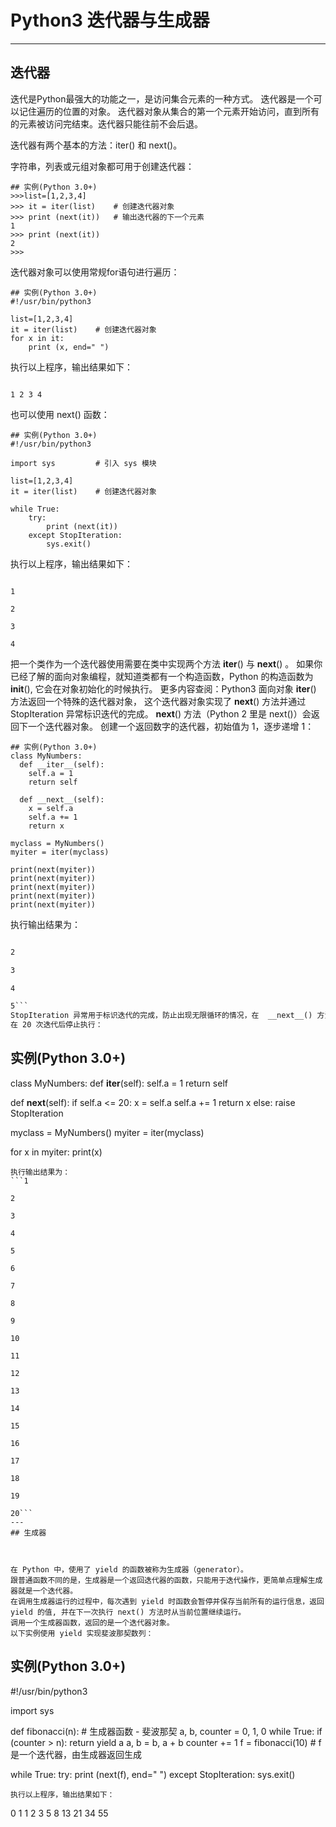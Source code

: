 # Python3 迭代器与生成器
---
## 迭代器
迭代是Python最强大的功能之一，是访问集合元素的一种方式。
迭代器是一个可以记住遍历的位置的对象。
迭代器对象从集合的第一个元素开始访问，直到所有的元素被访问完结束。迭代器只能往前不会后退。

迭代器有两个基本的方法：iter() 和 next()。

字符串，列表或元组对象都可用于创建迭代器：
```
## 实例(Python 3.0+)
>>>list=[1,2,3,4]
>>> it = iter(list)    # 创建迭代器对象
>>> print (next(it))   # 输出迭代器的下一个元素
1
>>> print (next(it))
2
>>>
```
迭代器对象可以使用常规for语句进行遍历：
```
## 实例(Python 3.0+)
#!/usr/bin/python3
 
list=[1,2,3,4]
it = iter(list)    # 创建迭代器对象
for x in it:
    print (x, end=" ")
```
执行以上程序，输出结果如下：
```
1 2 3 4
```
也可以使用  next() 函数：
```
## 实例(Python 3.0+)
#!/usr/bin/python3
 
import sys         # 引入 sys 模块
 
list=[1,2,3,4]
it = iter(list)    # 创建迭代器对象
 
while True:
    try:
        print (next(it))
    except StopIteration:
        sys.exit()
```
执行以上程序，输出结果如下：
```
1
2
3
4
```
把一个类作为一个迭代器使用需要在类中实现两个方法 __iter__() 与 __next__() 。
如果你已经了解的面向对象编程，就知道类都有一个构造函数，Python 的构造函数为 __init__(), 它会在对象初始化的时候执行。
更多内容查阅：Python3 面向对象
__iter__() 方法返回一个特殊的迭代器对象， 这个迭代器对象实现了 __next__() 方法并通过 StopIteration 异常标识迭代的完成。
__next__() 方法（Python 2 里是 next()）会返回下一个迭代器对象。
创建一个返回数字的迭代器，初始值为 1，逐步递增 1：
```
## 实例(Python 3.0+)
class MyNumbers:
  def __iter__(self):
    self.a = 1
    return self
 
  def __next__(self):
    x = self.a
    self.a += 1
    return x
 
myclass = MyNumbers()
myiter = iter(myclass)
 
print(next(myiter))
print(next(myiter))
print(next(myiter))
print(next(myiter))
print(next(myiter))
```
执行输出结果为：
```1
2
3
4
5```
StopIteration 异常用于标识迭代的完成，防止出现无限循环的情况，在  __next__() 方法中我们可以设置在完成指定循环次数后触发 StopIteration 异常来结束迭代。
在 20 次迭代后停止执行：
```
## 实例(Python 3.0+)
class MyNumbers:
  def __iter__(self):
    self.a = 1
    return self
 
  def __next__(self):
    if self.a <= 20:
      x = self.a
      self.a += 1
      return x
    else:
      raise StopIteration
 
myclass = MyNumbers()
myiter = iter(myclass)
 
for x in myiter:
  print(x)
```
执行输出结果为：
```1
2
3
4
5
6
7
8
9
10
11
12
13
14
15
16
17
18
19
20```
---
## 生成器


在 Python 中，使用了 yield 的函数被称为生成器（generator）。
跟普通函数不同的是，生成器是一个返回迭代器的函数，只能用于迭代操作，更简单点理解生成器就是一个迭代器。 
在调用生成器运行的过程中，每次遇到 yield 时函数会暂停并保存当前所有的运行信息，返回 yield 的值, 并在下一次执行 next() 方法时从当前位置继续运行。
调用一个生成器函数，返回的是一个迭代器对象。
以下实例使用 yield 实现斐波那契数列：
```
## 实例(Python 3.0+)
#!/usr/bin/python3
 
import sys
 
def fibonacci(n): # 生成器函数 - 斐波那契
    a, b, counter = 0, 1, 0
    while True:
        if (counter > n): 
            return
        yield a
        a, b = b, a + b
        counter += 1
f = fibonacci(10) # f 是一个迭代器，由生成器返回生成
 
while True:
    try:
        print (next(f), end=" ")
    except StopIteration:
        sys.exit()
```
执行以上程序，输出结果如下：
```
0 1 1 2 3 5 8 13 21 34 55
```
